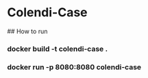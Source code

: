 # Colendi-Case

## How to run
### docker build -t colendi-case .
### docker run -p 8080:8080 colendi-case
